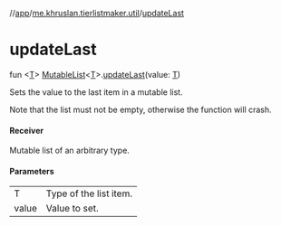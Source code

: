 //[app](../../index.md)/[me.khruslan.tierlistmaker.util](index.md)/[updateLast](update-last.md)

# updateLast

fun &lt;[T](update-last.md)&gt; [MutableList](https://kotlinlang.org/api/latest/jvm/stdlib/kotlin.collections/-mutable-list/index.html)&lt;[T](update-last.md)&gt;.[updateLast](update-last.md)(value: [T](update-last.md))

Sets the value to the last item in a mutable list.

Note that the list must not be empty, otherwise the function will crash.

#### Receiver

Mutable list of an arbitrary type.

#### Parameters

| | |
|---|---|
| T | Type of the list item. |
| value | Value to set. |

